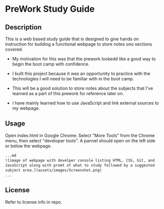 # PreWork Study Guide 

## Description

This is a web based study guide that is designed to give hands on instruction for building a functional webpage to store notes ono sections covered.

- My motivation for this was that the prework lookedd like a good way to begin the boot camp with confidence.

- I built this project because it was an opportunity to practice with the technologies I will need to be familiar with in the boot camp.

- This will be a good solution to store notes about the subjects that I've learned as a part of this prework for reference later on.

- I have mainly learned how to use JavaScript and link external sources to my webpage.

## Usage

Open index.html in Google Chrome.  Select "More Tools" from the Chrome menu, then select "developer tools".
A pannel should open on the left side or below the webpage.

    ...md
    ![image of webpage with develper console listing HTML, CSS, Git, and JavaScript along with promt of what to study followed by a suggested subject area.](assets/images/Screenshot.png)
    ...

## License

Refer to license info in repo.